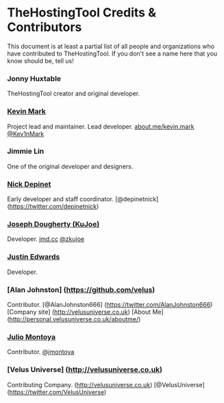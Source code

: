 # TheHostingTool Credits &amp; Contributors
This document is at least a partial list of all people and
organizations who have contributed to TheHostingTool. If you don't see a name
here that you know should be, tell us!

### Jonny Huxtable
TheHostingTool creator and original developer.

### [Kevin Mark](https://github.com/kmark)
Project lead and maintainer. Lead developer.
[about.me/kevin.mark](http://about.me/kevin.mark)
[@Kev1nMark](https://twitter.com/Kev1nMark)

### Jimmie Lin
One of the original developer and designers.

### [Nick Depinet](https://github.com/nickdepinet)
Early developer and staff coordinator. [@depinetnick] (https://twitter.com/depinetnick)

### [Joseph Dougherty (KuJoe)](https://github.com/KuJoe)
Developer. [jmd.cc](http://jmd.cc/) [@zkujoe](https://twitter.com/zkujoe)

### [Justin Edwards](https://github.com/justinedwards)
Developer.

### [Alan Johnston] (https://github.com/velus)
Contributor. 
[@AlanJohnston666] (https://twitter.com/AlanJohnston666)
[Company site] (http://velusuniverse.co.uk)
[About Me] (http://personal.velusuniverse.co.uk/aboutme/)

### [Julio Montoya](https://github.com/jmontoyaa)
Contributor. [@jmontoya](https://twitter.com/jmontoya)

### [Velus Universe] (http://velusuniverse.co.uk)
Contributing Company. (http://velusuniverse.co.uk) [@VelusUniverse] (https://twitter.com/VelusUniverse)
